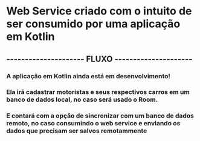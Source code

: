 # Web Service criado com o intuito de ser consumido por uma aplicação em Kotlin

## --------------------- FLUXO ---------------------

### A aplicação em Kotlin ainda está em desenvolvimento!
### Ela irá cadastrar motoristas e seus respectivos carros em um banco de dados local, no caso será usado o Room.
### E contará com a opção de sincronizar com um banco de dados remoto, no caso consumindo o web service e enviando os dados que precisam ser salvos remotammente
